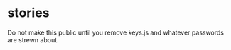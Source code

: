 stories
=======

Do not make this public until you remove keys.js and whatever passwords are strewn about.
